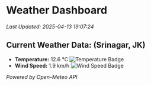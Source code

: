 
# Weather Dashboard

_Last Updated: 2025-04-13 19:07:24_

## Current Weather Data: (Srinagar, JK)
- **Temperature:** 12.6 °C ![Temperature Badge](https://img.shields.io/badge/Temperature-Low%20Temp-blue)
- **Wind Speed:** 1.9 km/h ![Wind Speed Badge](https://img.shields.io/badge/Wind%20Speed-Light%20Wind-blue)

*Powered by Open-Meteo API*

